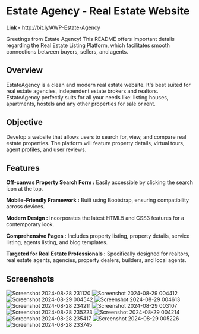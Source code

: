 
# Estate Agency - Real Estate Website
**Link -** http://bit.ly/AWP-Estate-Agency

Greetings from Estate Agency! This README offers important details regarding the Real Estate Listing Platform, which facilitates smooth connections between buyers, sellers, and agents.

## Overview

EstateAgency is a clean and modern real estate website. It's best suited for real estate agencies, independent estate brokers and realtors. EstateAgency perfectly suits for all your needs like: listing houses, apartments, hostels and any other properties for 
sale or rent.

## Objective

Develop a website that allows users to search for, view, and compare real estate 
properties. The platform will feature property details, virtual tours, agent profiles, and user 
reviews. 

## Features

**Off-canvas Property Search Form :** Easily accessible by clicking the search icon at the top.

**Mobile-Friendly Framework :** Built using Bootstrap, ensuring compatibility across devices.

**Modern Design :** Incorporates the latest HTML5 and CSS3 features for a contemporary look.

**Comprehensive Pages :** Includes property listing, property details, service listing, agents listing, and blog templates.

**Targeted for Real Estate Professionals :** Specifically designed for realtors, real estate agents, agencies, property dealers, builders, and local agents.

## Screenshots

![Screenshot 2024-08-28 231120](https://github.com/user-attachments/assets/4d3bacee-5c9a-4bb1-86b1-50fc0208ab8f)
![Screenshot 2024-08-29 004412](https://github.com/user-attachments/assets/9b730a7a-cedb-45de-898c-30c9f2445b36)
![Screenshot 2024-08-29 004542](https://github.com/user-attachments/assets/d1e1e8b1-b0f7-436b-817b-9d5376ea5c6f)
![Screenshot 2024-08-29 004613](https://github.com/user-attachments/assets/d8c0b98c-6c3b-407e-8754-ad07993bae9a)
![Screenshot 2024-08-28 234211](https://github.com/user-attachments/assets/e94f65d7-8acd-4bb6-a637-acf6c6156dd7)
![Screenshot 2024-08-29 003107](https://github.com/user-attachments/assets/06cd1316-f4a8-4c1c-b349-198083034d4c)
![Screenshot 2024-08-28 235223](https://github.com/user-attachments/assets/0895b1e6-119b-450c-8056-161591557fb3)
![Screenshot 2024-08-29 004214](https://github.com/user-attachments/assets/738e0cca-4a71-4b8b-ad10-7788c5332727)
![Screenshot 2024-08-28 235417](https://github.com/user-attachments/assets/a13201f4-294e-4891-8447-5900ec70d36a)
![Screenshot 2024-08-29 005226](https://github.com/user-attachments/assets/704e826a-cdee-45b8-9c96-6e5fb8020c39)
![Screenshot 2024-08-28 233745](https://github.com/user-attachments/assets/35a972ee-88b1-40ca-aa9f-99ea08d94712)
